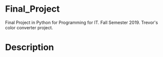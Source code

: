 # Final_Project
Final Project in Python for Programming for IT.
Fall Semester 2019.
Trevor's color converter project.

# Description 
